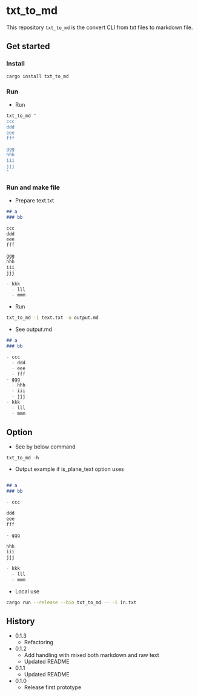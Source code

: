 # txt_to_md

This repository `txt_to_md` is the convert CLI from txt files to markdown file.

## Get started
### Install

```
cargo install txt_to_md
```

### Run

- Run

```sh
txt_to_md "
ccc
ddd
eee
fff

ggg
hhh
iii
jjj
"
```

### Run and make file

- Prepare text.txt

```md
## a
### bb

ccc
ddd
eee
fff

ggg
hhh
iii
jjj

- kkk
  - lll
  - mmm
```

- Run

```sh
txt_to_md -i text.txt -o output.md
```

- See output.md

```md
## a
### bb

- ccc
  - ddd
  - eee
  - fff
- ggg
  - hhh
  - iii
  - jjj
- kkk
  - lll
  - mmm
```

## Option

- See by below command

```
txt_to_md -h
```

- Output example if is_plane_text option uses

```md

## a
### bb

- ccc

ddd
eee
fff

- ggg

hhh
iii
jjj

- kkk
  - lll
  - mmm

```

- Local use

```sh
cargo run --release --bin txt_to_md -- -i in.txt
```

## History

- 0.1.3
  - Refactoring
- 0.1.2
  - Add handling with mixed both markdown and raw text
  - Updated README
- 0.1.1
  - Updated README
- 0.1.0
  - Release first prototype
